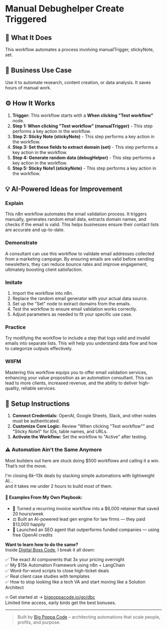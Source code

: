 # Manual Debughelper Create Triggered

## 🚀 What It Does
This workflow automates a process involving manualTrigger, stickyNote, set.

## 💼 Business Use Case
Use it to automate research, content creation, or data analysis. It saves hours of manual work.

## ⚙️ How It Works
1.  **Trigger:** This workflow starts with a **When clicking "Test workflow"** node.
2. **Step 1: When clicking "Test workflow" (manualTrigger)** - This step performs a key action in the workflow.
3. **Step 2: Sticky Note (stickyNote)** - This step performs a key action in the workflow.
4. **Step 3: Set these fields to extract domain (set)** - This step performs a key action in the workflow.
5. **Step 4: Generate random data (debugHelper)** - This step performs a key action in the workflow.
6. **Step 5: Sticky Note1 (stickyNote)** - This step performs a key action in the workflow.

## 💡 AI-Powered Ideas for Improvement
### Explain
This n8n workflow automates the email validation process. It triggers manually, generates random email data, extracts domain names, and checks if the email is valid. This helps businesses ensure their contact lists are accurate and up-to-date.

### Demonstrate
A consultant can use this workflow to validate email addresses collected from a marketing campaign. By ensuring emails are valid before sending newsletters, they can reduce bounce rates and improve engagement, ultimately boosting client satisfaction.

### Imitate
1. Import the workflow into n8n.
2. Replace the random email generator with your actual data source.
3. Set up the "Set" node to extract domains from the emails.
4. Test the workflow to ensure email validation works correctly.
5. Adjust parameters as needed to fit your specific use case.

### Practice
Try modifying the workflow to include a step that logs valid and invalid emails into separate lists. This will help you understand data flow and how to categorize outputs effectively.

### WIIFM
Mastering this workflow equips you to offer email validation services, enhancing your value proposition as an automation consultant. This can lead to more clients, increased revenue, and the ability to deliver high-quality, reliable services.

## 🔧 Setup Instructions
1. **Connect Credentials:** OpenAI, Google Sheets, Slack, and other nodes must be authenticated.
2. **Customize Core Logic:** Review "When clicking "Test workflow"" and "Sticky Note1" for IDs, table names, and URLs.
3. **Activate the Workflow:** Set the workflow to "Active" after testing.

### ⚠️ Automation Ain’t the Same Anymore

Most builders out here are stuck doing $500 workflows and calling it a win.  
That’s not the move.  

I'm closing $6k–$13k deals by stacking simple automations with lightweight AI...  
and it takes me under 2 hours to build most of them.

#### 🧠 Examples From My Own Playbook:
- 🔁 Turned a recurring invoice workflow into a $6,000 retainer that saved 20 hours/week  
- ⚖️ Built an AI-powered lead gen engine for law firms — they paid $13,000 happily  
- 🚀 Launched an SEO agent that outperforms funded companies — using free OpenAI credits  

**Want to learn how to do the same?**  
Inside [Digital Boss Code](https://bigpoppacode.io/go/dbc), I break it all down:

✅ The exact AI components that 3x your pricing overnight  
✅ My $15k Automation Framework using n8n + LangChain  
✅ Word-for-word scripts to close high-ticket deals  
✅ Real client case studies with templates  
✅ How to stop looking like a tech VA and start moving like a Solution Architect  

🔥 Get started at → [bigpoppacode.io/go/dbc](https://bigpoppacode.io/go/dbc)  
Limited time access, early birds get the best bonuses.

---
> Built by [Big Poppa Code](https://bigpoppacode.io) – architecting automations that scale people, profits, and purpose.
